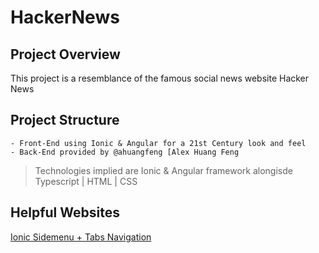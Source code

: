 # HackerNews

## Project Overview
This project is a resemblance of the famous social news website Hacker News

## Project Structure
    - Front-End using Ionic & Angular for a 21st Century look and feel
    - Back-End provided by @ahuangfeng [Alex Huang Feng
> Technologies implied are Ionic & Angular framework alongisde Typescript | HTML | CSS

## Helpful Websites
<a href="https://devdactic.com/ionic-side-menu-tabs/">Ionic Sidemenu + Tabs Navigation</a>
